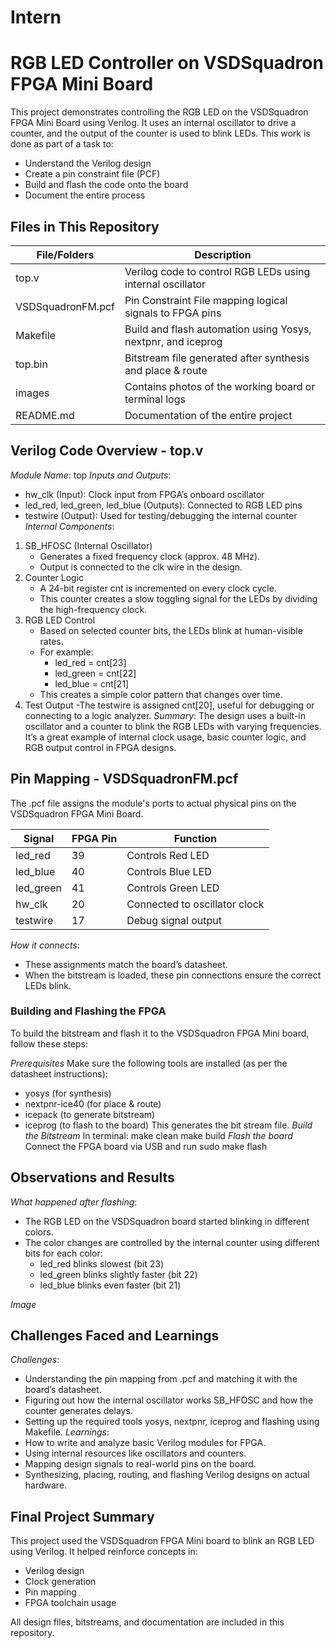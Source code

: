 # Intern

# RGB LED Controller on VSDSquadron FPGA Mini Board

This project demonstrates controlling the RGB LED on the VSDSquadron FPGA Mini Board using Verilog. It uses an internal oscillator to drive a counter, and the output of the counter is used to blink LEDs.
This work is done as part of a task to:
- Understand the Verilog design
- Create a pin constraint file (PCF)
- Build and flash the code onto the board
- Document the entire process

  
## Files in This Repository

| File/Folders       | Description |
|--------------------|-------------|
| top.v              | Verilog code to control RGB LEDs using internal oscillator |
| VSDSquadronFM.pcf  | Pin Constraint File mapping logical signals to FPGA pins |
| Makefile           | Build and flash automation using Yosys, nextpnr, and iceprog |
| top.bin            | Bitstream file generated after synthesis and place & route |
|  images            | Contains photos of the working board or terminal logs |
| README.md          | Documentation of the entire project |

## Verilog Code Overview - top.v

*Module Name*: top
*Inputs and Outputs*:
- hw_clk (Input): Clock input from FPGA’s onboard oscillator
- led_red, led_green, led_blue (Outputs): Connected to RGB LED pins
- testwire (Output): Used for testing/debugging the internal counter
*Internal Components*:
1. SB_HFOSC (Internal Oscillator)
   - Generates a fixed frequency clock (approx. 48 MHz).
   - Output is connected to the clk wire in the design.
2. Counter Logic
   - A 24-bit register cnt is incremented on every clock cycle.
   - This counter creates a slow toggling signal for the LEDs by dividing the high-frequency clock.
3. RGB LED Control
   - Based on selected counter bits, the LEDs blink at human-visible rates.
   - For example:
     - led_red = cnt[23]
     - led_green = cnt[22]
     - led_blue = cnt[21]
   - This creates a simple color pattern that changes over time.
 4. Test Output
     -The testwire is assigned cnt[20], useful for debugging or connecting to a logic analyzer.
*Summary*:
The design uses a built-in oscillator and a counter to blink the RGB LEDs with varying frequencies. It’s a great example of internal clock usage, basic counter logic, and RGB output control in FPGA designs.


## Pin Mapping - VSDSquadronFM.pcf

The .pcf file assigns the module's ports to actual physical pins on the VSDSquadron FPGA Mini Board.

| Signal   | FPGA Pin | Function         |
|----------|----------|------------------|
| led_red  | 39       | Controls Red LED |
| led_blue | 40       | Controls Blue LED |
| led_green| 41       | Controls Green LED |
| hw_clk   | 20       | Connected to oscillator clock |
| testwire | 17       | Debug signal output |

*How it connects*:
- These assignments match the board’s datasheet.
- When the bitstream is loaded, these pin connections ensure the correct LEDs blink.


### Building and Flashing the FPGA

To build the bitstream and flash it to the VSDSquadron FPGA Mini board, follow these steps:

*Prerequisites*
Make sure the following tools are installed (as per the datasheet instructions):
- yosys (for synthesis)
- nextpnr-ice40 (for place & route)
- icepack (to generate bitstream)
- iceprog (to flash to the board)
This generates the bit stream file.
*Build the Bitstream*
In terminal:
make clean
make build
*Flash the board*
Connect the FPGA board via USB and run
sudo make flash


## Observations and Results

*What happened after flashing*:
- The RGB LED on the VSDSquadron board started blinking in different colors.
- The color changes are controlled by the internal counter using different bits for each color:
  - led_red blinks slowest (bit 23)
  - led_green blinks slightly faster (bit 22)
  - led_blue blinks even faster (bit 21)

*Image*


## Challenges Faced and Learnings

*Challenges*:
- Understanding the pin mapping from .pcf and matching it with the board’s datasheet.
- Figuring out how the internal oscillator works SB_HFOSC and how the counter generates delays.
- Setting up the required tools yosys, 
  nextpnr, iceprog and flashing using  Makefile.
*Learnings*:
- How to write and analyze basic Verilog modules for FPGA.
- Using internal resources like oscillators and counters.
- Mapping design signals to real-world pins on the board.
- Synthesizing, placing, routing, and flashing Verilog designs on actual hardware.


##  Final Project Summary

This project used the VSDSquadron FPGA Mini board to blink an RGB LED using Verilog. It helped reinforce concepts in:
- Verilog design
- Clock generation
- Pin mapping
- FPGA toolchain usage

All design files, bitstreams, and documentation are included in this repository.
